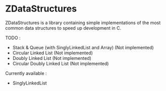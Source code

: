 # ZDataStructures
ZDataStructures is a library containing simple implementations of the most common data structures to speed up development in C.

TODO :
- Stack & Queue (with SinglyLinkedList and Array) (Not implemented)
- Circular Linked List (Not implemented)
- Doubly Linked List (Not implemented)
- Circular Doubly Linked List (Not implemented)

Currently available :
- SinglyLinkedList